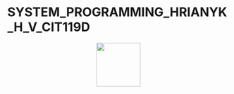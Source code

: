 # SYSTEM_PROGRAMMING_HRIANYK_H_V_CIT119D
<head>
    <p align="center">
        <a href="http://blogs.kpi.kharkov.ua/v2/asm/laboratornye-raboty-sp/" target="_blank">
            <img src="http://blogs.kpi.kharkov.ua/v2/asm/laboratornye-raboty-sp/" height="100px">
        </a>
    </p>
</head>
